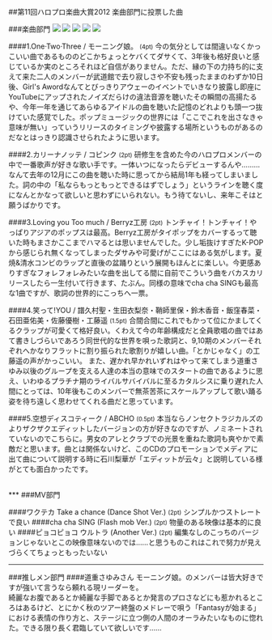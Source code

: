 ##第11回ハロプロ楽曲大賞2012 楽曲部門に投票した曲

###楽曲部門
![](http://ecx.images-amazon.com/images/I/61V-Z4t7SkL._AA100_.jpg)
![](http://ec2.images-amazon.com/images/I/51J%2Bo4MdtTL._SL500_AA100_.jpg)
![](http://ec2.images-amazon.com/images/I/61mZw5DN1GL._SL500_AA100_.jpg)
![](http://ecx.images-amazon.com/images/I/513TIlAhWoL._AA100_.jpg)
![](http://ec2.images-amazon.com/images/I/51bTYXspxbL._SL500_AA100_.jpg)

####1.One·Two·Three / モーニング娘。 <small>(4pt)</small>
今の気分としては間違いなくかっこいい曲であるもののどこかちょっとケバくてダサくて、3年後も格好良いと感じているか実のところそれほど自信がありません。ただ、縁の下の力持ち的に支えて来た二人のメンバーが武道館で去り寂しさや不安も残ったままのわずか10日後、Girl's Awordなんてとびっきりアウェーのイベントでいきなり披露し即座にYouTubeにアップされたノイズだらけの違法音源を聴いたその瞬間の高揚たるや、今年一年を通じてあらゆるアイドルの曲を聴いた記憶のどれよりも頭一つ抜けていた感覚でした。ポップミュージックの世界には「ここでこれを出さなきゃ意味が無い」っていうリリースのタイミングや披露する場所というものがあるのだなとはっきり認識させられたように思います。

####2.カリーナノッテ / コピンク <small>(2pt)</small>
研修生を含めた今のハロプロメンバーの中で一番歌声が好きな歌い手です。一体いつになったらデビューするんや………なんて去年の12月にこの曲を聴いた時に思ってから結局1年も経ってしまいました。詞の中の「私ならもっともっとできるはずでしょう」というラインを聴く度になんとかなって欲しいと思わずにいられない。もう待てないし、来年こそはと願うばかりです。

####3.Loving you Too much / Berryz工房 <small>(2pt)</small>
トンチャイ！トンチャイ！やっぱりアジアのポップスは最高。Berryz工房がタイポップをカバーするって聴いた時もまさかここまでハマるとは思いませんでした。少し垢抜けすぎたK-POPから感じられ無くなってしまったダサみや可愛げがここにはある気がします。夏焼&清水コンビのラップと直後の盆踊りという展開もほんとに楽しい。今更感ありすぎなフォレフォレみたいな曲を出してる間に自前でこういう曲をバカスカリリースしたら一生付いて行きます、たぶん。同様の意味でcha cha SINGも最高な1曲ですが、歌詞の世界的にこっちへ一票。

####4.笑って!YOU / 譜久村聖・生田衣梨奈・鞘師里保・鈴木香音・飯窪春菜・石田亜佑美・佐藤優樹・工藤遥 <small>(1.5pt)</small>
合間合間にこれでもかって位にかましてくるクラップが可愛くて格好良い。くわえて今の年齢構成だと全員歌唱の曲ではあて書きしづらいであろう同世代的な世界を唄った歌詞と、9,10期のメンバーそれぞれへかなりフラットに割り振られた歌割りが嬉しい曲。「とかじゃなく」の工藤遥の声がかっこいい。
また、遅かれ早かれいずれはやって来てしまう道重さゆみ以後のグループを支える人達の本当の意味でのスタートの曲であるように思え、いわゆるプラチナ期のライバルサバイバルに至るカタルシスに乗り遅れた人間にとっては、10年後もこのメンバーで無茶苦茶にスケールアップして歌い踊る姿を待ち遠しく思わせてくれる曲だと思っています。

####5.空想ディスコティーク / ABCHO <small>(0.5pt)</small>
本当ならノンセクトラジカルズのよりザクザクエディットしたバージョンの方が好きなのですが、ノミネートされていないのでこちらに。男女のアレとクラブでの光景を重ねた歌詞も爽やかで素敵だと思います。曲とは関係ないけど、このCDのプロモーションでメディアに出て曲について説明する時に石川梨華が「エディットが云々」と説明している様がとても面白かったです。

<br>
***
###MV部門

####ワクテカ Take a chance (Dance Shot Ver.) <small>(2pt)</small>
シンプルかつストレートで良い
####cha cha SING (Flash mob Ver.) <small>(2pt)</small>
物量のある映像は基本的に良い
####ピョコピョコ ウルトラ (Another Ver.) <small>(2pt)</small>
編集なしのこっちのバージョンじゃないとこの映像意味ないのでは……と思うものこれはこれで努力が見えづらくてちょっともったいない

***
###推しメン部門
####道重さゆみさん
モーニング娘。のメンバーは皆大好きですが強いて言うなら頼れる現リーダーを。  
綺麗なお腹であるとか綺麗な手脚であるとか発言のプロさなどにも惹かれるところはあるけど、とにかく秋のツアー終盤のメドレーで唄う「Fantasyが始まる」における表情の作り方と、ステージに立つ側の人間のオーラみたいなものに惚れた。できる限り長く君臨していて欲しいです……